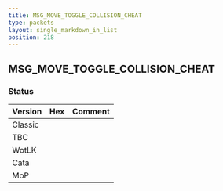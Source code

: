 ```yaml
---
title: MSG_MOVE_TOGGLE_COLLISION_CHEAT
type: packets
layout: single_markdown_in_list
position: 218
---
```


## MSG_MOVE_TOGGLE_COLLISION_CHEAT

### Status

Version    | Hex        | Comment
---------- | ---------- | ---------- 
Classic    |            |
TBC        |            |
WotLK      |            |
Cata       |            |
MoP        |            |
